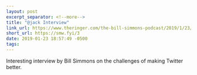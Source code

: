 ```yaml
---
layout: post
excerpt_separator: <!--more-->
title: "@jack Interview"
link_url: https://www.theringer.com/the-bill-simmons-podcast/2019/1/23/18194161/twitter-ceo-jack-dorsey-on-the-birth-of-the-hashtag
short_url: https://smw.fyi/3
date: 2019-01-23 18:57:49 -0500
tags:
---
```


Interesting interview by Bill Simmons  on the challenges of making Twitter better.


